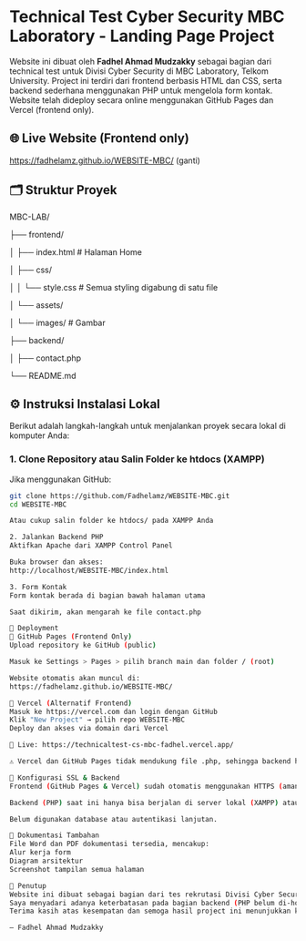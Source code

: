 # Technical Test Cyber Security MBC Laboratory - Landing Page Project

Website ini dibuat oleh **Fadhel Ahmad Mudzakky** sebagai bagian dari technical test untuk Divisi Cyber Security di MBC Laboratory, Telkom University.
Project ini terdiri dari frontend berbasis HTML dan CSS, serta backend sederhana menggunakan PHP untuk mengelola form kontak.
Website telah dideploy secara online menggunakan GitHub Pages dan Vercel (frontend only).

## 🌐 Live Website (Frontend only)
https://fadhelamz.github.io/WEBSITE-MBC/ (ganti)

## 🗂️ Struktur Proyek
MBC-LAB/

├── frontend/

│   ├── index.html          # Halaman Home

│   ├── css/

│   │   └── style.css       # Semua styling digabung di satu file


│   └── assets/

│       └── images/         # Gambar

├── backend/

│   ├── contact.php 

└── README.md

## ⚙️ Instruksi Instalasi Lokal

Berikut adalah langkah-langkah untuk menjalankan proyek secara lokal di komputer Anda:

### 1. Clone Repository atau Salin Folder ke htdocs (XAMPP)
Jika menggunakan GitHub:
```bash
git clone https://github.com/Fadhelamz/WEBSITE-MBC.git
cd WEBSITE-MBC

Atau cukup salin folder ke htdocs/ pada XAMPP Anda

2. Jalankan Backend PHP
Aktifkan Apache dari XAMPP Control Panel

Buka browser dan akses:
http://localhost/WEBSITE-MBC/index.html

3. Form Kontak
Form kontak berada di bagian bawah halaman utama

Saat dikirim, akan mengarah ke file contact.php

🚀 Deployment
🔸 GitHub Pages (Frontend Only)
Upload repository ke GitHub (public)

Masuk ke Settings > Pages > pilih branch main dan folder / (root)

Website otomatis akan muncul di:
https://fadhelamz.github.io/WEBSITE-MBC/

🔸 Vercel (Alternatif Frontend)
Masuk ke https://vercel.com dan login dengan GitHub
Klik "New Project" → pilih repo WEBSITE-MBC
Deploy dan akses via domain dari Vercel

🔗 Live: https://technicaltest-cs-mbc-fadhel.vercel.app/

⚠️ Vercel dan GitHub Pages tidak mendukung file .php, sehingga backend hanya berjalan secara lokal atau di hosting seperti InfinityFree.

🔐 Konfigurasi SSL & Backend
Frontend (GitHub Pages & Vercel) sudah otomatis menggunakan HTTPS (aman).

Backend (PHP) saat ini hanya bisa berjalan di server lokal (XAMPP) atau hosting PHP seperti InfinityFree / 000webhost.

Belum digunakan database atau autentikasi lanjutan.

📁 Dokumentasi Tambahan
File Word dan PDF dokumentasi tersedia, mencakup:
Alur kerja form
Diagram arsitektur
Screenshot tampilan semua halaman

📝 Penutup
Website ini dibuat sebagai bagian dari tes rekrutasi Divisi Cyber Security MBC Lab.
Saya menyadari adanya keterbatasan pada bagian backend (PHP belum di-hosting), namun struktur proyek ini sudah mendukung pengembangan lebih lanjut jika dibutuhkan.
Terima kasih atas kesempatan dan semoga hasil project ini menunjukkan komitmen dan potensi saya.

— Fadhel Ahmad Mudzakky
